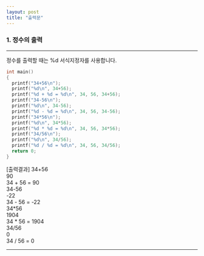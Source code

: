 ```yaml
---
layout: post
title: "출력문"
---
```


### 1. 정수의 출력
---
정수를 출력할 때는 %d 서식지정자를 사용합니다. 
~~~c
int main()
{
  printf("34+56\n");
  printf("%d\n", 34+56);
  printf("%d + %d = %d\n", 34, 56, 34+56);
  printf("34-56\n");
  printf("%d\n", 34-56);
  printf("%d - %d = %d\n", 34, 56, 34-56);
  printf("34*56\n");
  printf("%d\n", 34*56);
  printf("%d * %d = %d\n", 34, 56, 34*56);
  printf("34/56\n");
  printf("%d\n", 34/56);
  printf("%d / %d = %d\n", 34, 56, 34/56);
  return 0;
}
~~~
[출력결과]
34+56  
90  
34 + 56 = 90  
34-56  
-22  
34 - 56 = -22  
34*56  
1904  
34 * 56 = 1904  
34/56  
0  
34 / 56 = 0  

---
